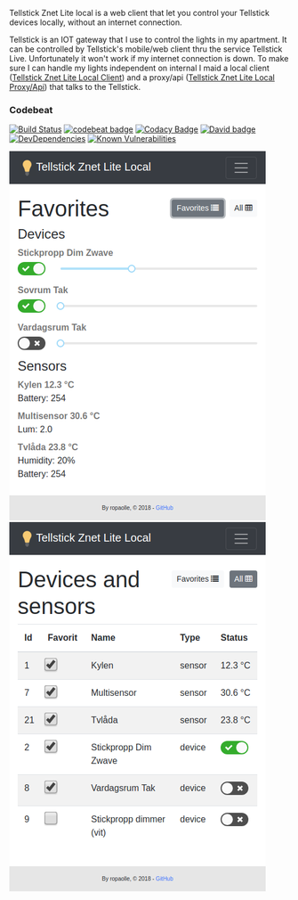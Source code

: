 Tellstick Znet Lite local is a web client that let you control your Tellstick devices locally, without an internet connection.

Tellstick is an IOT gateway that I use to control the lights in my apartment. It can be controlled by Tellstick's mobile/web client thru the service Tellstick Live. Unfortunately it won't work if my internet connection is down. To make sure I can handle my lights independent on internal I maid a local client ([Tellstick Znet Lite Local Client](https://github.com/ropaolle/tellstick-znet-lite-local)) and a proxy/api ([Tellstick Znet Lite Local Proxy/Api](https://github.com/ropaolle/tellstick-znet-lite-local-api)) that talks to the Tellstick.

### Codebeat

[![Build Status](https://travis-ci.org/ropaolle/tellstick-znet-lite-local.svg?branch=master)](https://travis-ci.org/ropaolle/tellstick-znet-lite-local)
[![codebeat badge](https://codebeat.co/badges/f5872716-6875-467e-abb6-17546612de7f)](https://codebeat.co/projects/github-com-ropaolle-tellstick-znet-lite-local-master)
[![Codacy Badge](https://api.codacy.com/project/badge/Grade/8dc951c84b004f56b2425e10fddcb5fe)](https://www.codacy.com/app/ropaolle/tellstick-znet-lite-local?utm_source=github.com&utm_medium=referral&utm_content=ropaolle/tellstick-znet-lite-local&utm_campaign=Badge_Grade)
[![David badge](https://david-dm.org/ropaolle/tellstick-znet-lite-local.svg)](https://david-dm.org/ropaolle/tellstick-znet-lite-local)
[![DevDependencies](https://img.shields.io/david/dev/ropaolle/tellstick-znet-lite-local.svg)](https://david-dm.org/ropaolle/tellstick-znet-lite-local#info=devDependencies&view=list)
[![Known Vulnerabilities](https://snyk.io/test/github/ropaolle/tellstick-znet-lite-local/badge.svg?targetFile=package.json)](https://snyk.io/test/github/ropaolle/tellstick-znet-lite-local?targetFile=package.json)

![img](extras/favorites.png) ![img](extras/device-list.png)

